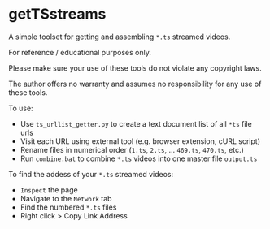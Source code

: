 # getTSstreams

A simple toolset for getting and assembling `*.ts` streamed videos. 

For reference / educational purposes only.

Please make sure your use of these tools do not violate any copyright laws. 

The author offers no warranty and assumes no responsibility for any use of these tools.

To use:
- Use `ts_urllist_getter.py` to create a text document list of all `*ts` file urls
- Visit each URL using external tool (e.g. browser extension, cURL script)
- Rename files in numerical order (`1.ts`, `2.ts`, ... `469.ts`, `470.ts`, etc.)
- Run `combine.bat` to combine `*.ts` videos into one master file `output.ts`  

To find the addess of your `*.ts` streamed videos:
- `Inspect` the page
- Navigate to the `Network` tab
- Find the numbered `*.ts` files
- Right click > Copy Link Address
